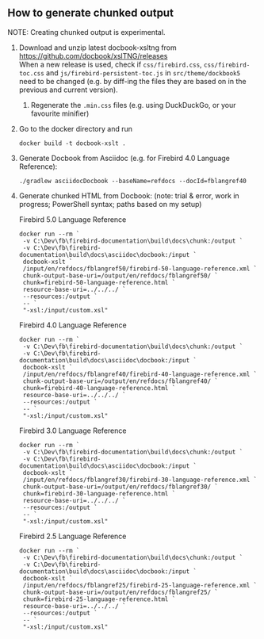 How to generate chunked output
------------------------------

NOTE: Creating chunked output is experimental.

1. Download and unzip latest docbook-xsltng from https://github.com/docbook/xslTNG/releases \
   When a new release is used, check if `css/firebird.css`, `css/firebird-toc.css` and 
   `js/firebird-persistent-toc.js` in `src/theme/dockbook5` need to be changed (e.g. by 
   diff-ing the files they are based on in the previous and current version).
   1. Regenerate the `.min.css` files (e.g. using DuckDuckGo, or your favourite minifier)
2. Go to the docker directory and run
   ```
   docker build -t docbook-xslt .
   ```
3. Generate Docbook from Asciidoc (e.g. for Firebird 4.0 Language Reference):
   ```
   ./gradlew asciidocDocbook --baseName=refdocs --docId=fblangref40
   ```
4. Generate chunked HTML from Docbook: (note: trial & error, work in progress; PowerShell syntax; paths based on my setup)

   Firebird 5.0 Language Reference
   ```
   docker run --rm `
    -v C:\Dev\fb\firebird-documentation\build\docs\chunk:/output `
    -v C:\Dev\fb\firebird-documentation\build\docs\asciidoc\docbook:/input `
    docbook-xslt `
    /input/en/refdocs/fblangref50/firebird-50-language-reference.xml `
    chunk-output-base-uri=/output/en/refdocs/fblangref50/ `
    chunk=firebird-50-language-reference.html `
    resource-base-uri=../../../ `
    --resources:/output `
    -- `
    "-xsl:/input/custom.xsl"      
   ``` 

   Firebird 4.0 Language Reference
   ```
   docker run --rm `
    -v C:\Dev\fb\firebird-documentation\build\docs\chunk:/output `
    -v C:\Dev\fb\firebird-documentation\build\docs\asciidoc\docbook:/input `
    docbook-xslt `
    /input/en/refdocs/fblangref40/firebird-40-language-reference.xml `
    chunk-output-base-uri=/output/en/refdocs/fblangref40/ `
    chunk=firebird-40-language-reference.html `
    resource-base-uri=../../../ `
    --resources:/output `
    -- `
    "-xsl:/input/custom.xsl"      
   ```
   
   Firebird 3.0 Language Reference
   ```
   docker run --rm `
    -v C:\Dev\fb\firebird-documentation\build\docs\chunk:/output `
    -v C:\Dev\fb\firebird-documentation\build\docs\asciidoc\docbook:/input `
    docbook-xslt `
    /input/en/refdocs/fblangref30/firebird-30-language-reference.xml `
    chunk-output-base-uri=/output/en/refdocs/fblangref30/ `
    chunk=firebird-30-language-reference.html `
    resource-base-uri=../../../ `
    --resources:/output `
    -- `
    "-xsl:/input/custom.xsl"      
   ```

   Firebird 2.5 Language Reference
   ```
   docker run --rm `
    -v C:\Dev\fb\firebird-documentation\build\docs\chunk:/output `
    -v C:\Dev\fb\firebird-documentation\build\docs\asciidoc\docbook:/input `
    docbook-xslt `
    /input/en/refdocs/fblangref25/firebird-25-language-reference.xml `
    chunk-output-base-uri=/output/en/refdocs/fblangref25/ `
    chunk=firebird-25-language-reference.html `
    resource-base-uri=../../../ `
    --resources:/output `
    -- `
    "-xsl:/input/custom.xsl"      
   ```